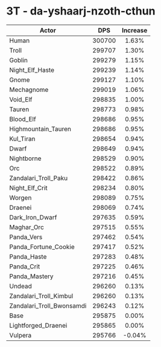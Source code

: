 # 3T - da-yshaarj-nzoth-cthun
| Actor | DPS | Increase |
|---|:---:|:---:|
|Human|300700|1.63%|
|Troll|299707|1.30%|
|Goblin|299279|1.15%|
|Night_Elf_Haste|299239|1.14%|
|Gnome|299127|1.10%|
|Mechagnome|299019|1.06%|
|Void_Elf|298835|1.00%|
|Tauren|298773|0.98%|
|Blood_Elf|298686|0.95%|
|Highmountain_Tauren|298686|0.95%|
|Kul_Tiran|298654|0.94%|
|Dwarf|298649|0.94%|
|Nightborne|298529|0.90%|
|Orc|298522|0.89%|
|Zandalari_Troll_Paku|298422|0.86%|
|Night_Elf_Crit|298234|0.80%|
|Worgen|298089|0.75%|
|Draenei|298069|0.74%|
|Dark_Iron_Dwarf|297635|0.59%|
|Maghar_Orc|297515|0.55%|
|Panda_Vers|297462|0.54%|
|Panda_Fortune_Cookie|297417|0.52%|
|Panda_Haste|297283|0.48%|
|Panda_Crit|297225|0.46%|
|Panda_Mastery|297216|0.45%|
|Undead|296260|0.13%|
|Zandalari_Troll_Kimbul|296260|0.13%|
|Zandalari_Troll_Bwonsamdi|296243|0.12%|
|Base|295875|0.00%|
|Lightforged_Draenei|295865|0.00%|
|Vulpera|295766|-0.04%|
